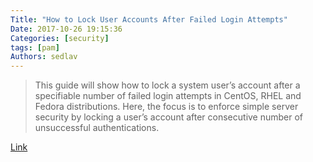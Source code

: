 ```yaml
---
Title: "How to Lock User Accounts After Failed Login Attempts"
Date: 2017-10-26 19:15:36
Categories: [security]
tags: [pam]
Authors: sedlav
---
```


> This guide will show how to lock a system user’s account after a specifiable number of failed login attempts in CentOS, RHEL and Fedora distributions. Here, the focus is to enforce simple server security by locking a user’s account after consecutive number of unsuccessful authentications.

[Link](https://www.tecmint.com/lock-user-accounts-after-failed-login-attempts-in-linux/)
